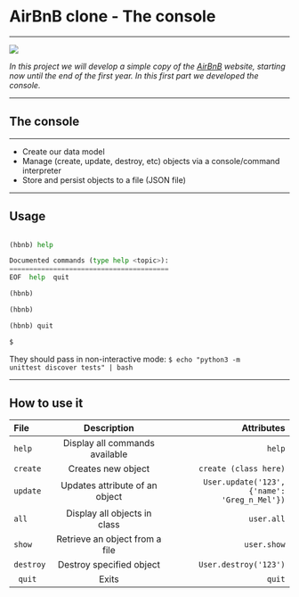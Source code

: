 # **AirBnB clone - The console**
________________________________________
<img src="https://github.com/jegomezV/holbertonschool-AirBnB_clone/blob/master/hbnbnn%20creyk.png?raw=true">


*In this project we will develop a simple copy of the [AirBnB](https://www.airbnb.com.co/) website, starting now until the end of the first year. In this first part we developed the console.*
________________________________________

## **The console**

________________________________________
- Create our data model
- Manage (create, update, destroy, etc) objects via a console/command interpreter
- Store and persist objects to a file (JSON file)
________________________________________

## **Usage**
````./console.py

(hbnb) help

Documented commands (type help <topic>):
======================================== 
EOF  help  quit

(hbnb)

(hbnb)

(hbnb) quit

$
````

They should pass in non-interactive mode: <code>$ echo "python3 -m unittest discover tests" | bash</code>
________________________________________

## **How to use it**

| File | Description | Attributes |
| :---         |     :---:      |          ---: |
| <code>help   | Display all commands available  | <code>help     |
| <code>create | Creates new object   | <code>create (class here)<code> |
| <code>update | Updates attribute of an object|<code>User.update('123', {'name': 'Greg_n_Mel'})|
| <code>all   | Display all objects in class  | <code>user.all    |
| <code>show  | Retrieve an object from a file | <code>user.show |
| <code>destroy  | Destroy specified object |  <code>User.destroy('123') |
| <code> quit | Exits     | <code> quit    |






